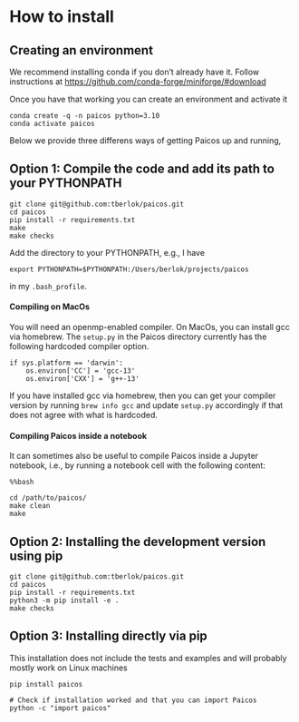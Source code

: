 # How to install

## Creating an environment

We recommend installing conda if you don’t already have it. Follow instructions at <https://github.com/conda-forge/miniforge/#download>

Once you have that working you can create an environment and activate it
```
conda create -q -n paicos python=3.10
conda activate paicos
```

Below we provide three differens ways of getting Paicos up and running,

## Option 1: Compile the code and add its path to your PYTHONPATH 
```
git clone git@github.com:tberlok/paicos.git
cd paicos
pip install -r requirements.txt 
make
make checks
```

Add the directory to your PYTHONPATH, e.g., I have
```
export PYTHONPATH=$PYTHONPATH:/Users/berlok/projects/paicos
```
in my `.bash_profile`.

#### Compiling on MacOs

You will need an openmp-enabled compiler. On MacOs, you can install gcc via homebrew.
The `setup.py` in the Paicos directory currently has the following hardcoded
compiler option. 
```
if sys.platform == 'darwin':
    os.environ['CC'] = 'gcc-13'
    os.environ['CXX'] = 'g++-13'
```
If you have installed gcc via homebrew, then you can get your compiler version by running
`brew info gcc` and update `setup.py` accordingly if that does not agree with what is hardcoded.


#### Compiling Paicos inside a notebook
It can sometimes also be useful to compile Paicos inside a Jupyter notebook, i.e.,
by running a notebook cell with the following content:
```
%%bash

cd /path/to/paicos/
make clean
make
```

## Option 2: Installing the development version using pip 
```
git clone git@github.com:tberlok/paicos.git
cd paicos
pip install -r requirements.txt 
python3 -m pip install -e .
make checks
```

## Option 3: Installing directly via pip

This installation does not include the tests and examples and will probably mostly work on Linux machines
```
pip install paicos
```

```
# Check if installation worked and that you can import Paicos 
python -c "import paicos"
```
